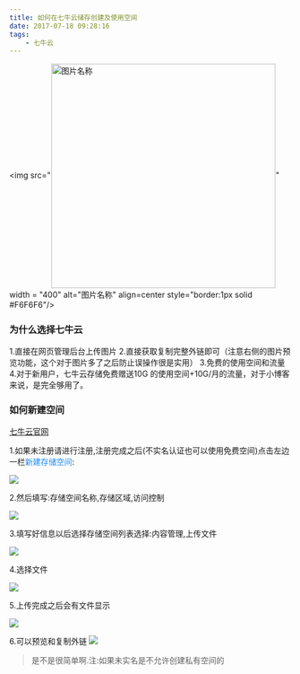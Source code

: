 ```yaml
---
title: 如何在七牛云储存创建及使用空间
date: 2017-07-18 09:28:16
tags:
	- 七牛云
---
```

<img src="<img src="http://otbcgjn6c.bkt.clouddn.com/diary-14.jpg"  width = "400" alt="图片名称" align=center style="border:1px solid  #F6F6F6"/>"  width = "400" alt="图片名称" align=center style="border:1px solid  #F6F6F6"/>


### 为什么选择七牛云
1.直接在网页管理后台上传图片
2.直接获取复制完整外链即可（注意右侧的图片预览功能，这个对于图片多了之后防止误操作很是实用）
3.免费的使用空间和流量
4.对于新用户，七牛云存储免费赠送10G 的使用空间+10G/月的流量，对于小博客来说，是完全够用了。

### 如何新建空间

[七牛云官网](https://portal.qiniu.com/bucket/myqiniu/resource)

1.如果未注册请进行注册,注册完成之后(不实名认证也可以使用免费空间)点击左边一栏<font color="#1989FA">新建存储空间</font>:

![](http://otbcgjn6c.bkt.clouddn.com/2017-07-19_085754.png)

2.然后填写:存储空间名称,存储区域,访问控制

![](http://otbcgjn6c.bkt.clouddn.com/2017-07-19_091204.png)

3.填写好信息以后选择存储空间列表选择:内容管理,上传文件

![](http://otbcgjn6c.bkt.clouddn.com/2017-07-19_091248.png)

4.选择文件

![](http://otbcgjn6c.bkt.clouddn.com/2017-07-19_091832.png)

5.上传完成之后会有文件显示

![](http://otbcgjn6c.bkt.clouddn.com/2017-07-19_091900.png)

6.可以预览和复制外链
![](http://otbcgjn6c.bkt.clouddn.com/2017-07-19_091940.png)

> 是不是很简单啊.注:如果未实名是不允许创建私有空间的
